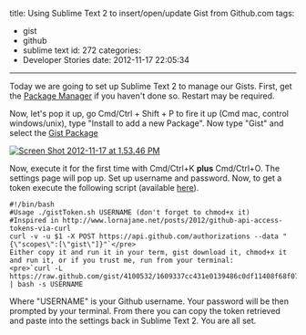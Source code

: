 title: Using Sublime Text 2 to insert/open/update Gist from Github.com
tags:
  - gist
  - github
  - sublime text
id: 272
categories:
  - Developer Stories
date: 2012-11-17 22:05:34
---

Today we are going to set up Sublime Text 2 to manage our Gists. First, get the [Package Manager](http://wbond.net/sublime_packages/package_control "Sublime Package Control") if you haven't done so. Restart may be required.

Now, let's pop it up, go Cmd/Ctrl + Shift + P to fire it up (Cmd mac, control windows/unix), type "Install to add a new Package". Now type "Gist" and select the [Gist Package](https://github.com/condemil/Gist "Gist Package for Sublime Text 2")

[![](http://jjperezaguinaga.files.wordpress.com/2012/11/screen-shot-2012-11-17-at-1-53-46-pm.png "Screen Shot 2012-11-17 at 1.53.46 PM")](http://jjperezaguinaga.files.wordpress.com/2012/11/screen-shot-2012-11-17-at-1-53-46-pm.png)

Now, execute it for the first time with Cmd/Ctrl+K **plus** Cmd/Ctrl+O. The settings page will pop up. Set up username and password. Now, to get a token execute the following script (available [here](https://gist.github.com/4100532 "Gist Token Generate")).

    #!/bin/bash
    #Usage ./gistToken.sh USERNAME (don't forget to chmod+x it)
    #Inspired in http://www.lornajane.net/posts/2012/github-api-access-tokens-via-curl
    curl -v -u $1 -X POST https://api.github.com/authorizations --data "{\"scopes\":[\"gist\"]}"`</pre>
    Either copy it and run it in your term, gist download it, chmod+x it and run it, or if you trust me, run from your terminal:
    <pre>`curl -L https://raw.github.com/gist/4100532/1609337cc431e0139486c0df11408f68f07cd20f/gistToken.sh | bash -s USERNAME

Where "USERNAME" is your Github username. Your password will be then prompted by your terminal. From there you can copy the token retrieved and paste into the settings back in Sublime Text 2\. You are all set.